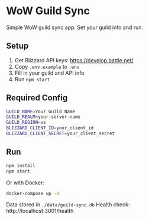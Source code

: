 # WoW Guild Sync

Simple WoW guild sync app. Set your guild info and run.

## Setup

1. Get Blizzard API keys: https://develop.battle.net/
2. Copy `.env.example` to `.env`
3. Fill in your guild and API info
4. Run `npm start`

## Required Config

```bash
GUILD_NAME=Your Guild Name
GUILD_REALM=your-server-name
GUILD_REGION=us
BLIZZARD_CLIENT_ID=your_client_id
BLIZZARD_CLIENT_SECRET=your_client_secret
```

## Run

```bash
npm install
npm start
```

Or with Docker:
```bash
docker-compose up -d
```

Data stored in `./data/guild-sync.db`
Health check: http://localhost:3001/health
